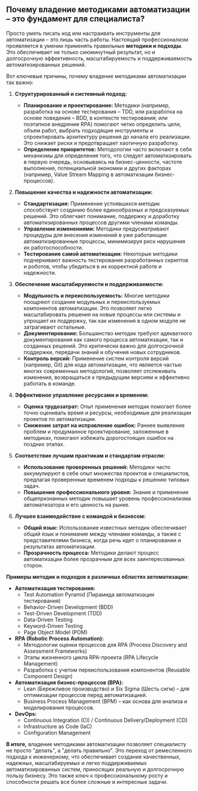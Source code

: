 ## Почему владение методиками автоматизации – это фундамент для специалиста?

Просто уметь писать код или настраивать инструменты для автоматизации – это лишь часть работы. Настоящий профессионализм проявляется в умении применять правильные **методики и подходы**. Это обеспечивает не только сиюминутный результат, но и долгосрочную эффективность, масштабируемость и поддерживаемость автоматизированных решений.

Вот ключевые причины, почему владение методиками автоматизации так важно:

1.  **Структурированный и системный подход:**
    * **Планирование и проектирование:** Методики (например, разработка на основе тестирования – TDD, или разработка на основе поведения – BDD, в контексте тестирования; или поэтапное внедрение RPA) помогают четко определить цели, объем работ, выбрать подходящие инструменты и спроектировать архитектуру решения до начала его реализации. Это снижает риски и предотвращает хаотичную разработку.
    * **Определение приоритетов:** Методологии часто включают в себя механизмы для определения того, что следует автоматизировать в первую очередь, основываясь на бизнес-ценности, частоте выполнения, потенциальной экономии и других факторах (например, Value Stream Mapping в автоматизации бизнес-процессов).

2.  **Повышение качества и надежности автоматизации:**
    * **Стандартизация:** Применение устоявшихся методик способствует созданию более единообразных и предсказуемых решений. Это облегчает понимание, поддержку и доработку автоматизированных процессов другими членами команды.
    * **Управление изменениями:** Методики предусматривают процедуры для внесения изменений в уже работающие автоматизированные процессы, минимизируя риск нарушения их работоспособности.
    * **Тестирование самой автоматизации:** Некоторые методики подчеркивают важность тестирования разработанных скриптов и роботов, чтобы убедиться в их корректной работе и надежности.

3.  **Обеспечение масштабируемости и поддерживаемости:**
    * **Модульность и переиспользуемость:** Многие методики поощряют создание модульных и переиспользуемых компонентов автоматизации. Это позволяет легко масштабировать решения на новые процессы или системы и упрощает их поддержку, так как изменения в одном модуле не затрагивают остальные.
    * **Документирование:** Большинство методик требуют адекватного документирования как самого процесса автоматизации, так и созданных решений. Это критически важно для долгосрочной поддержки, передачи знаний и обучения новых сотрудников.
    * **Контроль версий:** Применение систем контроля версий (например, Git) для кода автоматизации, что является частью многих современных методологий, позволяет отслеживать изменения, возвращаться к предыдущим версиям и эффективно работать в команде.

4.  **Эффективное управление ресурсами и временем:**
    * **Оценка трудозатрат:** Опыт применения методик помогает более точно оценивать время и ресурсы, необходимые для реализации проектов по автоматизации.
    * **Снижение затрат на исправление ошибок:** Раннее выявление проблем и продуманное проектирование, заложенные в методиках, помогают избежать дорогостоящих ошибок на поздних этапах.

5.  **Соответствие лучшим практикам и стандартам отрасли:**
    * **Использование проверенных решений:** Методики часто аккумулируют в себе опыт множества проектов и специалистов, предлагая проверенные временем подходы к решению типовых задач.
    * **Повышение профессионального уровня:** Знание и применение общепризнанных методик повышает уровень профессионализма автоматизатора и его ценность на рынке.

6.  **Лучшее взаимодействие с командой и бизнесом:**
    * **Общий язык:** Использование известных методик обеспечивает общий язык и понимание между членами команды, а также с представителями бизнеса, когда речь идет о планировании и результатах автоматизации.
    * **Прозрачность процесса:** Методики делают процесс автоматизации более прозрачным для всех заинтересованных сторон.

**Примеры методик и подходов в различных областях автоматизации:**

* **Автоматизация тестирования:**
    * Test Automation Pyramid (Пирамида автоматизации тестирования)
    * Behavior-Driven Development (BDD)
    * Test-Driven Development (TDD)
    * Data-Driven Testing
    * Keyword-Driven Testing
    * Page Object Model (POM)
* **RPA (Robotic Process Automation):**
    * Методологии оценки процессов для RPA (Process Discovery and Assessment Frameworks)
    * Этапы жизненного цикла RPA-проекта (RPA Lifecycle Management)
    * Разработка с учетом переиспользования компонентов (Reusable Component Design)
* **Автоматизация бизнес-процессов (BPA):**
    * Lean (Бережливое производство) и Six Sigma (Шесть сигм) – для оптимизации процессов перед автоматизацией.
    * Business Process Management (BPM) – как основа для анализа и моделирования процессов.
* **DevOps:**
    * Continuous Integration (CI) / Continuous Delivery/Deployment (CD)
    * Infrastructure as Code (IaC)
    * Configuration Management

**В итоге,** владение методиками автоматизации позволяет специалисту не просто "делать", а "делать правильно". Это переход от ремесленного подхода к инженерному, что обеспечивает создание качественных, надежных, масштабируемых и легко поддерживаемых автоматизированных систем, приносящих реальную и долгосрочную пользу бизнесу. Это также ключ к профессиональному росту и способности решать все более сложные и интересные задачи.
